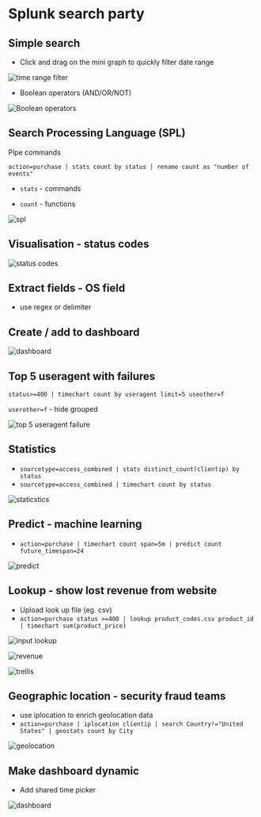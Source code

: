 # Splunk search party

## Simple search

- Click and drag on the mini graph to quickly filter date range

![time range filter](timerangefilter.png)

- Boolean operators (AND/OR/NOT)

![Boolean operators](boolean.png)

## Search Processing Language (SPL)

Pipe commands

`action=purchase | stats count by status | rename count as "number of events"`

- `stats` - commands

- `count` - functions

![spl](spl.png)

## Visualisation - status codes

![status codes](statuscodes.png)

## Extract fields - OS field

- use regex or delimiter

## Create / add to dashboard 

![dashboard](dashboard.png)

## Top 5 useragent with failures

`status>=400 | timechart count by useragent limit=5 useother=f`

`userother=f` - hide grouped

![top 5 useragent failure](top5useragent.png)

## Statistics 

- `sourcetype=access_combined | stats distinct_count(clientip) by status`
- `sourcetype=access_combined | timechart count by status`

![staticstics](statistics.png)

## Predict - machine learning

- `action=purchase | timechart count span=5m | predict count future_timespan=24`

![predict](predict.png)

## Lookup - show lost revenue from website

- Upload look up file (eg. csv)
- `action=purchase status >=400 | lookup product_codes.csv product_id | timechart sum(product_price)`

![input lookup](inputlookup.png)

![revenue](revenue.png)

![trellis](trellis.png)

## Geographic location - security fraud teams

- use iplocation to enrich geolocation data
- `action=purchase | iplocation clientip | search Country!="United States" | geostats count by City`

![geolocation](geolocation.png)

## Make dashboard dynamic

- Add shared time picker

![dashboard](dashboardfinish.png)

